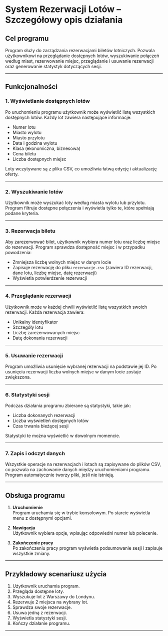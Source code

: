 # System Rezerwacji Lotów – Szczegółowy opis działania

## Cel programu
Program służy do zarządzania rezerwacjami biletów lotniczych. Pozwala użytkownikowi na przeglądanie dostępnych lotów, wyszukiwanie połączeń według miast, rezerwowanie miejsc, przeglądanie i usuwanie rezerwacji oraz generowanie statystyk dotyczących sesji.

---

## Funkcjonalności

### 1. Wyświetlanie dostępnych lotów
Po uruchomieniu programu użytkownik może wyświetlić listę wszystkich dostępnych lotów. Każdy lot zawiera następujące informacje:
- Numer lotu
- Miasto wylotu
- Miasto przylotu
- Data i godzina wylotu
- Klasa (ekonomiczna, biznesowa)
- Cena biletu
- Liczba dostępnych miejsc

Loty wczytywane są z pliku CSV, co umożliwia łatwą edycję i aktualizację oferty.

---

### 2. Wyszukiwanie lotów
Użytkownik może wyszukać loty według miasta wylotu lub przylotu. Program filtruje dostępne połączenia i wyświetla tylko te, które spełniają podane kryteria.

---

### 3. Rezerwacja biletu
Aby zarezerwować bilet, użytkownik wybiera numer lotu oraz liczbę miejsc do rezerwacji. Program sprawdza dostępność miejsc i w przypadku powodzenia:
- Zmniejsza liczbę wolnych miejsc w danym locie
- Zapisuje rezerwację do pliku `rezerwacje.csv` (zawiera ID rezerwacji, dane lotu, liczbę miejsc, datę rezerwacji)
- Wyświetla potwierdzenie rezerwacji

---

### 4. Przeglądanie rezerwacji
Użytkownik może w każdej chwili wyświetlić listę wszystkich swoich rezerwacji. Każda rezerwacja zawiera:
- Unikalny identyfikator
- Szczegóły lotu
- Liczbę zarezerwowanych miejsc
- Datę dokonania rezerwacji

---

### 5. Usuwanie rezerwacji
Program umożliwia usunięcie wybranej rezerwacji na podstawie jej ID. Po usunięciu rezerwacji liczba wolnych miejsc w danym locie zostaje zwiększona.

---

### 6. Statystyki sesji
Podczas działania programu zbierane są statystyki, takie jak:
- Liczba dokonanych rezerwacji
- Liczba wyświetleń dostępnych lotów
- Czas trwania bieżącej sesji

Statystyki te można wyświetlić w dowolnym momencie.

---

### 7. Zapis i odczyt danych
Wszystkie operacje na rezerwacjach i lotach są zapisywane do plików CSV, co pozwala na zachowanie danych między uruchomieniami programu. Program automatycznie tworzy pliki, jeśli nie istnieją.

---

## Obsługa programu

1. **Uruchomienie**  
   Program uruchamia się w trybie konsolowym. Po starcie wyświetla menu z dostępnymi opcjami.

2. **Nawigacja**  
   Użytkownik wybiera opcje, wpisując odpowiedni numer lub polecenie.

3. **Zakończenie pracy**  
   Po zakończeniu pracy program wyświetla podsumowanie sesji i zapisuje wszystkie zmiany.

---

## Przykładowy scenariusz użycia

1. Użytkownik uruchamia program.
2. Przegląda dostępne loty.
3. Wyszukuje lot z Warszawy do Londynu.
4. Rezerwuje 2 miejsca na wybrany lot.
5. Sprawdza swoje rezerwacje.
6. Usuwa jedną z rezerwacji.
7. Wyświetla statystyki sesji.
8. Kończy działanie programu.

---
